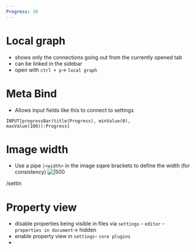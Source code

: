 ```yaml
---
Progress: 10
---
```

# Local graph
- shows only the connections going out from the currently opened tab
- can be linked in the sidebar
- open with `ctrl + p`-> `local graph`

# Meta Bind 
- Allows input fields like this to connect to settings
```meta-bind
INPUT[progressBar(title(Progress), minValue(0), maxValue(100)):Progress]
```

# Image width
- Use a pipe `|<width>` in the image sqare brackets to define the width (for consistency)
![|500](https://picsum.photos/536/354)

/settin
# Property view
- disable properties being visible in files via `settings` - `editor` - `properties in document`-> hidden
- enable property view in `settings`- `core plugins`
- 